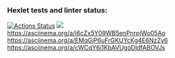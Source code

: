 ### Hexlet tests and linter status:
[![Actions Status](https://github.com/Laker43311/python-project-49/workflows/hexlet-check/badge.svg)](https://github.com/Laker43311/python-project-49/actions)
<a href="https://codeclimate.com/github/Laker43311/python-project-49/maintainability"><img src="https://api.codeclimate.com/v1/badges/5cc458ee49de9d4193ae/maintainability" /></a>
https://asciinema.org/a/i6cZx5Y09WB5enPnrpjWo05Ao
https://asciinema.org/a/EMqGjP6uFrGKUYcKg4E6NzZy6
https://asciinema.org/a/cWCqY6i1KbAVUgoDldfABOVJs
